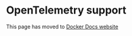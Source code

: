 # OpenTelemetry support

This page has moved to [Docker Docs website](https://docs.docker.com/build/building/opentelemetry/)
